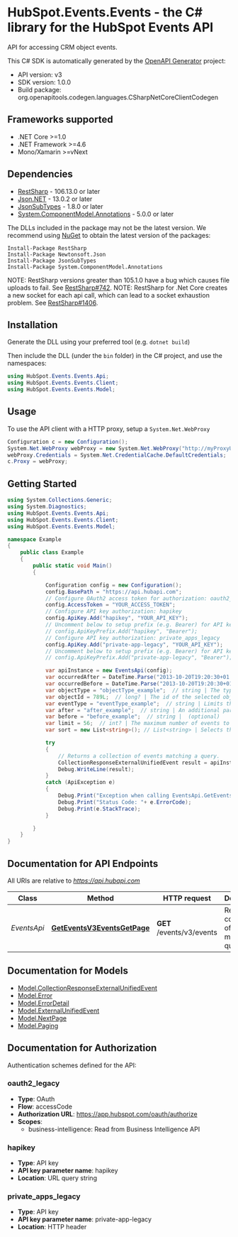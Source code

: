 # HubSpot.Events.Events - the C# library for the HubSpot Events API

API for accessing CRM object events.

This C# SDK is automatically generated by the [OpenAPI Generator](https://openapi-generator.tech) project:

- API version: v3
- SDK version: 1.0.0
- Build package: org.openapitools.codegen.languages.CSharpNetCoreClientCodegen

<a id="frameworks-supported"></a>
## Frameworks supported
- .NET Core >=1.0
- .NET Framework >=4.6
- Mono/Xamarin >=vNext

<a id="dependencies"></a>
## Dependencies

- [RestSharp](https://www.nuget.org/packages/RestSharp) - 106.13.0 or later
- [Json.NET](https://www.nuget.org/packages/Newtonsoft.Json/) - 13.0.2 or later
- [JsonSubTypes](https://www.nuget.org/packages/JsonSubTypes/) - 1.8.0 or later
- [System.ComponentModel.Annotations](https://www.nuget.org/packages/System.ComponentModel.Annotations) - 5.0.0 or later

The DLLs included in the package may not be the latest version. We recommend using [NuGet](https://docs.nuget.org/consume/installing-nuget) to obtain the latest version of the packages:
```
Install-Package RestSharp
Install-Package Newtonsoft.Json
Install-Package JsonSubTypes
Install-Package System.ComponentModel.Annotations
```

NOTE: RestSharp versions greater than 105.1.0 have a bug which causes file uploads to fail. See [RestSharp#742](https://github.com/restsharp/RestSharp/issues/742).
NOTE: RestSharp for .Net Core creates a new socket for each api call, which can lead to a socket exhaustion problem. See [RestSharp#1406](https://github.com/restsharp/RestSharp/issues/1406).

<a id="installation"></a>
## Installation
Generate the DLL using your preferred tool (e.g. `dotnet build`)

Then include the DLL (under the `bin` folder) in the C# project, and use the namespaces:
```csharp
using HubSpot.Events.Events.Api;
using HubSpot.Events.Events.Client;
using HubSpot.Events.Events.Model;
```
<a id="usage"></a>
## Usage

To use the API client with a HTTP proxy, setup a `System.Net.WebProxy`
```csharp
Configuration c = new Configuration();
System.Net.WebProxy webProxy = new System.Net.WebProxy("http://myProxyUrl:80/");
webProxy.Credentials = System.Net.CredentialCache.DefaultCredentials;
c.Proxy = webProxy;
```

<a id="getting-started"></a>
## Getting Started

```csharp
using System.Collections.Generic;
using System.Diagnostics;
using HubSpot.Events.Events.Api;
using HubSpot.Events.Events.Client;
using HubSpot.Events.Events.Model;

namespace Example
{
    public class Example
    {
        public static void Main()
        {

            Configuration config = new Configuration();
            config.BasePath = "https://api.hubapi.com";
            // Configure OAuth2 access token for authorization: oauth2_legacy
            config.AccessToken = "YOUR_ACCESS_TOKEN";
            // Configure API key authorization: hapikey
            config.ApiKey.Add("hapikey", "YOUR_API_KEY");
            // Uncomment below to setup prefix (e.g. Bearer) for API key, if needed
            // config.ApiKeyPrefix.Add("hapikey", "Bearer");
            // Configure API key authorization: private_apps_legacy
            config.ApiKey.Add("private-app-legacy", "YOUR_API_KEY");
            // Uncomment below to setup prefix (e.g. Bearer) for API key, if needed
            // config.ApiKeyPrefix.Add("private-app-legacy", "Bearer");

            var apiInstance = new EventsApi(config);
            var occurredAfter = DateTime.Parse("2013-10-20T19:20:30+01:00");  // DateTime? | The starting time as an ISO 8601 timestamp. (optional) 
            var occurredBefore = DateTime.Parse("2013-10-20T19:20:30+01:00");  // DateTime? | The ending time as an ISO 8601 timestamp. (optional) 
            var objectType = "objectType_example";  // string | The type of object being selected. Valid values are hubspot named object types (e.g. `contact`). (optional) 
            var objectId = 789L;  // long? | The id of the selected object. If not present, then the `objectProperty` parameter is required. (optional) 
            var eventType = "eventType_example";  // string | Limits the response to the specified event type.  For example `&eventType=e_visited_page` returns only `e_visited_page` events.  If not present all event types are returned. (optional) 
            var after = "after_example";  // string | An additional parameter that may be used to get the next `limit` set of results. (optional) 
            var before = "before_example";  // string |  (optional) 
            var limit = 56;  // int? | The maximum number of events to return, defaults to 20. (optional) 
            var sort = new List<string>(); // List<string> | Selects the sort field and order. Defaults to ascending, prefix with `-` for descending order. `occurredAt` is the only field supported for sorting. (optional) 

            try
            {
                // Returns a collection of events matching a query.
                CollectionResponseExternalUnifiedEvent result = apiInstance.GetEventsV3EventsGetPage(occurredAfter, occurredBefore, objectType, objectId, eventType, after, before, limit, sort);
                Debug.WriteLine(result);
            }
            catch (ApiException e)
            {
                Debug.Print("Exception when calling EventsApi.GetEventsV3EventsGetPage: " + e.Message );
                Debug.Print("Status Code: "+ e.ErrorCode);
                Debug.Print(e.StackTrace);
            }

        }
    }
}
```

<a id="documentation-for-api-endpoints"></a>
## Documentation for API Endpoints

All URIs are relative to *https://api.hubapi.com*

Class | Method | HTTP request | Description
------------ | ------------- | ------------- | -------------
*EventsApi* | [**GetEventsV3EventsGetPage**](docs/EventsApi.md#geteventsv3eventsgetpage) | **GET** /events/v3/events | Returns a collection of events matching a query.


<a id="documentation-for-models"></a>
## Documentation for Models

 - [Model.CollectionResponseExternalUnifiedEvent](docs/CollectionResponseExternalUnifiedEvent.md)
 - [Model.Error](docs/Error.md)
 - [Model.ErrorDetail](docs/ErrorDetail.md)
 - [Model.ExternalUnifiedEvent](docs/ExternalUnifiedEvent.md)
 - [Model.NextPage](docs/NextPage.md)
 - [Model.Paging](docs/Paging.md)


<a id="documentation-for-authorization"></a>
## Documentation for Authorization


Authentication schemes defined for the API:
<a id="oauth2_legacy"></a>
### oauth2_legacy

- **Type**: OAuth
- **Flow**: accessCode
- **Authorization URL**: https://app.hubspot.com/oauth/authorize
- **Scopes**: 
  - business-intelligence: Read from Business Intelligence API

<a id="hapikey"></a>
### hapikey

- **Type**: API key
- **API key parameter name**: hapikey
- **Location**: URL query string

<a id="private_apps_legacy"></a>
### private_apps_legacy

- **Type**: API key
- **API key parameter name**: private-app-legacy
- **Location**: HTTP header

